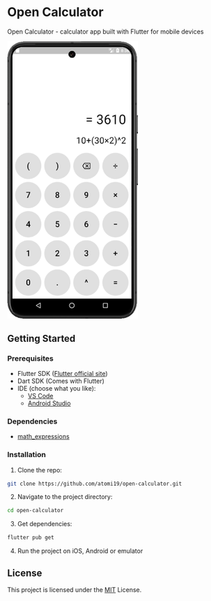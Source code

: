 # Open Calculator

Open Calculator - calculator app built with Flutter for mobile devices

<img src="assets/screenshots/open-calculator-pixel-8.png" width="300">

## Getting Started

### Prerequisites
- Flutter SDK ([Flutter official site](https://flutter.dev/))
- Dart SDK (Comes with Flutter)
- IDE (choose what you like): 
    - [VS Code](https://code.visualstudio.com/)  
    - [Android Studio](https://developer.android.com/studio)

### Dependencies
- [math_expressions](https://pub.dev/packages/math_expressions)

### Installation
1. Clone the repo:
```bash 
git clone https://github.com/atomi19/open-calculator.git
```

2. Navigate to the project directory:
```bash
cd open-calculator
```

3. Get dependencies:
```bash
flutter pub get
```

4. Run the project on iOS, Android or emulator

## License
This project is licensed under the [MIT](LICENSE.txt) License.